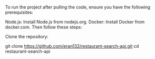 To run the project after pulling the code, ensure you have the following prerequisites:

Node.js: Install Node.js from nodejs.org.
Docker: Install Docker from docker.com.
Then follow these steps:

Clone the repository:

git clone https://github.com/eran132/restaurant-search-api.git
cd restaurant-search-api
